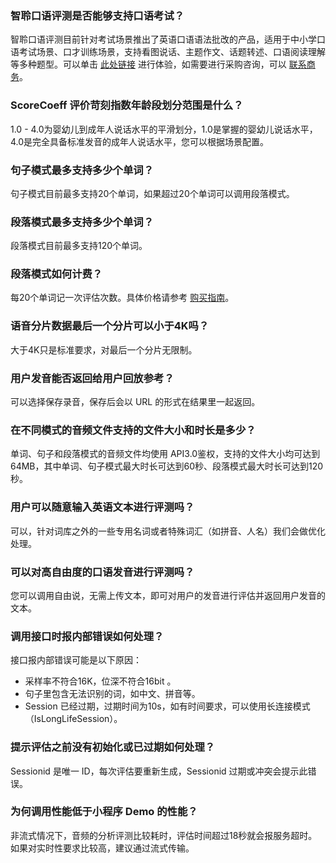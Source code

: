 ### 智聆口语评测是否能够支持口语考试？
智聆口语评测目前针对考试场景推出了英语口语语法批改的产品，适用于中小学口语考试场景、口才训练场景，支持看图说话、主题作文、话题转述、口语阅读理解等多种题型。可以单击 [此处链接](https://oral.qcloud.com/oral-grammar-correction/grammar/experience#answers)  进行体验，如需要进行采购咨询，可以 [联系商务](https://wpa1.qq.com/YYQnMZ2L?_type=wpa&qidian=true)。



### ScoreCoeff 评价苛刻指数年龄段划分范围是什么？
1.0 - 4.0为婴幼儿到成年人说话水平的平滑划分，1.0是掌握的婴幼儿说话水平，4.0是完全具备标准发音的成年人说话水平，您可以根据场景配置。    

### 句子模式最多支持多少个单词？
句子模式目前最多支持20个单词，如果超过20个单词可以调用段落模式。

### 段落模式最多支持多少个单词？
段落模式目前最多支持120个单词。

### 段落模式如何计费？
每20个单词记一次评估次数。具体价格请参考 [购买指南](https://cloud.tencent.com/document/product/884/19329)。

### 语音分片数据最后一个分片可以小于4K吗？
大于4K只是标准要求，对最后一个分片无限制。

### 用户发音能否返回给用户回放参考？
可以选择保存录音，保存后会以 URL 的形式在结果里一起返回。

### 在不同模式的音频文件支持的文件大小和时长是多少？
单词、句子和段落模式的音频文件均使用 API3.0鉴权，支持的文件大小均可达到64MB，其中单词、句子模式最大时长可达到60秒、段落模式最大时长可达到120秒。

### 用户可以随意输入英语文本进行评测吗？
可以，针对词库之外的一些专用名词或者特殊词汇（如拼音、人名）我们会做优化处理。

### 可以对高自由度的口语发音进行评测吗？
您可以调用自由说，无需上传文本，即可对用户的发音进行评估并返回用户发音的文本。


### 调用接口时报内部错误如何处理？
接口报内部错误可能是以下原因：
- 采样率不符合16K，位深不符合16bit 。
- 句子里包含无法识别的词，如中文、拼音等。
- Session 已经过期，过期时间为10s，如有时间要求，可以使用长连接模式（IsLongLifeSession）。

### 提示评估之前没有初始化或已过期如何处理？
Sessionid 是唯一 ID，每次评估要重新生成，Sessionid 过期或冲突会提示此错误。

### 为何调用性能低于小程序 Demo 的性能？
非流式情况下，音频的分析评测比较耗时，评估时间超过18秒就会报服务超时。如果对实时性要求比较高，建议通过流式传输。





